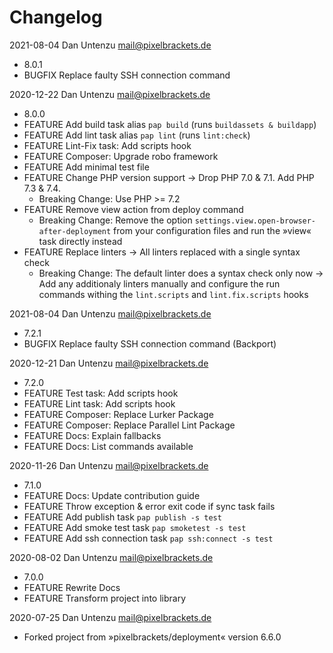 # Changelog

2021-08-04 Dan Untenzu <mail@pixelbrackets.de>

  * 8.0.1
  * BUGFIX Replace faulty SSH connection command

2020-12-22 Dan Untenzu <mail@pixelbrackets.de>

  * 8.0.0
  * FEATURE Add build task alias `pap build` (runs `buildassets & buildapp`)
  * FEATURE Add lint task alias `pap lint` (runs `lint:check`)
  * FEATURE Lint-Fix task: Add scripts hook
  * FEATURE Composer: Upgrade robo framework
  * FEATURE Add minimal test file
  * FEATURE Change PHP version support → Drop PHP 7.0 & 7.1. Add PHP 7.3 & 7.4.
    * Breaking Change: Use PHP >= 7.2
  * FEATURE Remove view action from deploy command
    * Breaking Change: Remove the option
      `settings.view.open-browser-after-deployment` from your configuration
      files and run the »view« task directly instead
  * FEATURE Replace linters → All linters replaced with a single syntax check
    * Breaking Change: The default linter does a syntax check only now → Add any
      additionaly linters manually and configure the run commands withing the
      `lint.scripts` and `lint.fix.scripts` hooks

2021-08-04 Dan Untenzu <mail@pixelbrackets.de>

  * 7.2.1
  * BUGFIX Replace faulty SSH connection command (Backport)

2020-12-21 Dan Untenzu <mail@pixelbrackets.de>

  * 7.2.0
  * FEATURE Test task: Add scripts hook
  * FEATURE Lint task: Add scripts hook
  * FEATURE Composer: Replace Lurker Package
  * FEATURE Composer: Replace Parallel Lint Package
  * FEATURE Docs: Explain fallbacks
  * FEATURE Docs: List commands available

2020-11-26 Dan Untenzu <mail@pixelbrackets.de>

  * 7.1.0
  * FEATURE Docs: Update contribution guide
  * FEATURE Throw exception & error exit code if sync task fails
  * FEATURE Add publish task `pap publish -s test`
  * FEATURE Add smoke test task `pap smoketest -s test`
  * FEATURE Add ssh connection task `pap ssh:connect -s test`

2020-08-02 Dan Untenzu <mail@pixelbrackets.de>

  * 7.0.0
  * FEATURE Rewrite Docs
  * FEATURE Transform project into library

2020-07-25 Dan Untenzu <mail@pixelbrackets.de>

  * Forked project from »pixelbrackets/deployment« version 6.6.0
